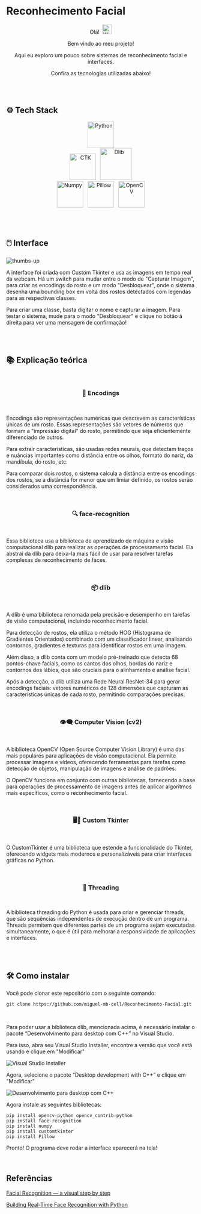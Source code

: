 # Reconhecimento Facial

<div align="center">

Olá! &nbsp;<img src="https://raw.githubusercontent.com/Tarikul-Islam-Anik/Animated-Fluent-Emojis/master/Emojis/Hand%20gestures/Waving%20Hand.png" alt="Waving Hand" width="25" height="25" />

Bem vindo ao meu projeto!

Aqui eu exploro um pouco sobre sistemas de reconhecimento facial e interfaces.

Confira as tecnologias utilizadas abaixo!

</div>

<br><br>

## ⚙️ Tech Stack

<div align="center">

<img src="imgs/Python-logo.png" alt="Python" width="70" /> <br>
<img src="imgs/CustomTkinter-logo.png" alt="CTK" width="70" /> &nbsp;
<img src="imgs/dlib-logo.png" alt="Dlib" width="85" /> <br>
<img src="imgs/Numpy-logo.png" alt="Numpy" width="70" /> &nbsp;
<img src="imgs/pillow-logo.png" alt="Pillow" width="70" /> &nbsp;
<img src="imgs/opencv-logo.png" alt="OpenCV" width="70" />

</div>

<br><br>

## 🖱️ Interface

![thumbs-up](imgs/dumbass.png)

A interface foi criada com Custom Tkinter e usa as imagens em tempo real da webcam. Há um switch para mudar entre o modo de "Capturar Imagem", para criar os encodings do rosto e um modo "Desbloquear", onde o sistema desenha uma bounding box em volta dos rostos detectados com legendas para as respectivas classes. 

Para criar uma classe, basta digitar o nome e capturar a imagem. Para testar o sistema, mude para o modo "Desbloquear" e clique no botão à direita para ver uma mensagem de confirmação!

<br><br>

## 📚 Explicação teórica
<br>

<div align="center">

### 🔢 Encodings

</div>

<br>

Encodings são representações numéricas que descrevem as características únicas de um rosto. Essas representações são vetores de números que formam a "impressão digital" do rosto, permitindo que seja eficientemente diferenciado de outros.

Para extrair características, são usadas redes neurais, que detectam traços e nuâncias importantes como distância entre os olhos, formato do nariz, da mandíbula, do rosto, etc.

Para comparar dois rostos, o sistema calcula a distância entre os encodings dos rostos, se a distância for menor que um limiar definido, os rostos serão considerados uma correspondência.

<br>

<div align="center">

### 🔍 face-recognition

</div>

<br>

Essa biblioteca usa a biblioteca de aprendizado de máquina e visão computacional dlib para realizar as operações de processamento facial. Ela abstrai da dlib para deixa-la mais fácil de usar para resolver tarefas complexas de reconhecimento de faces.

<br>

<div align="center">

### 📦 dlib

</div>

<br>

A dlib é uma biblioteca renomada pela precisão e desempenho em tarefas de visão computacional, incluindo reconhecimento facial.

Para detecção de rostos, ela utiliza o método HOG (Histograma de Gradientes Orientados) combinado com um classificador linear, analisando contornos, gradientes e texturas para identificar rostos em uma imagem.

Além disso, a dlib conta com um modelo pré-treinado que detecta 68 pontos-chave faciais, como os cantos dos olhos, bordas do nariz e contornos dos lábios, que são cruciais para o alinhamento e análise facial.

Após a detecção, a dlib utiliza uma Rede Neural ResNet-34 para gerar encodings faciais: vetores numéricos de 128 dimensões que capturam as características únicas de cada rosto, permitindo comparações precisas.

<br>

<div align="center">

### 👁️‍🗨️ Computer Vision (cv2)

</div>

<br>

A biblioteca OpenCV (Open Source Computer Vision Library) é uma das mais populares para aplicações de visão computacional. Ela permite processar imagens e vídeos, oferecendo ferramentas para tarefas como detecção de objetos, manipulação de imagens e análise de padrões.

O OpenCV funciona em conjunto com outras bibliotecas, fornecendo a base para operações de processamento de imagens antes de aplicar algoritmos mais específicos, como o reconhecimento facial.

<br>

<div align="center">

### 🖥️🎨 Custom Tkinter

</div>

<br>

O CustomTkinter é uma biblioteca que estende a funcionalidade do Tkinter, oferecendo widgets mais modernos e personalizáveis para criar interfaces gráficas no Python.

<br>

<div align="center">

### 🧵 Threading

</div>

<br>

A biblioteca threading do Python é usada para criar e gerenciar threads, que são sequências independentes de execução dentro de um programa. Threads permitem que diferentes partes de um programa sejam executadas simultaneamente, o que é útil para melhorar a responsividade de aplicações e interfaces.

<br><br>

## 🛠️ Como instalar

Você pode clonar este repositório com o seguinte comando:

```
git clone https://github.com/miguel-mb-cell/Reconhecimento-Facial.git
```
<br>

Para poder usar a biblioteca dlib, mencionada acima, é necessário instalar o pacote “Desenvolvimento para desktop com C++” no Visual Studio.

Para isso, abra seu Visual Studio Installer, encontre a versão que você está usando e clique em "Modificar"

![Visual Studio Installer](imgs/VS_installer.png)

Agora, selecione o pacote “Desktop development with C++” e clique em "Modificar"

![Desenvolvimento para desktop com C++](imgs/C++Desktop.png)

Agora instale as seguintes bibliotecas:

```
pip install opencv-python opencv_contrib-python
pip install face-recognition
pip install numpy
pip install customtkinter
pip install Pillow
```

Pronto! O programa deve rodar a interface aparecerá na tela!

<br>

## Referências

[Facial Recognition — a visual step by step](https://medium.com/swlh/facial-recognition-a-visual-step-by-step-d679289bab11)

[Building Real-Time Face Recognition with Python](https://medium.com/@suditi/building-real-time-face-recognition-with-python-b0584900d631)